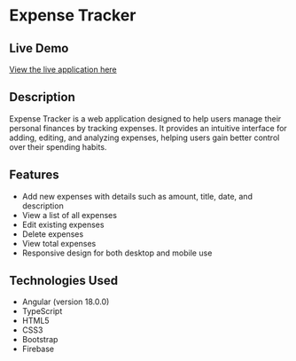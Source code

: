 # Expense Tracker

## Live Demo
[View the live application here](![https://your-live-link-here.com](https://crud-app-blond-psi.vercel.app/))

## Description
Expense Tracker is a web application designed to help users manage their personal finances by tracking expenses. It provides an intuitive interface for adding, editing, and analyzing expenses, helping users gain better control over their spending habits.

## Features
- Add new expenses with details such as amount, title, date, and description<br>
- View a list of all expenses<br>
- Edit existing expenses<br>
- Delete expenses<br>
- View total expenses<br>
- Responsive design for both desktop and mobile use<br>

## Technologies Used
- Angular (version 18.0.0)<br>
- TypeScript<br>
- HTML5<br>
- CSS3<br>
- Bootstrap<br>
- Firebase
